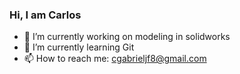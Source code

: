 ### Hi, I am Carlos

- 🔭 I’m currently working on modeling in solidworks
- 🌱 I’m currently learning Git
- 📫 How to reach me: cgabrieljf8@gmail.com
